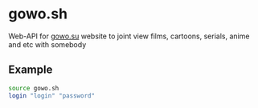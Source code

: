# gowo.sh
Web-API for [gowo.su](https://gowo.su) website to joint view films, cartoons, serials, anime and etc with somebody

## Example
```bash
source gowo.sh
login "login" "password"
```
